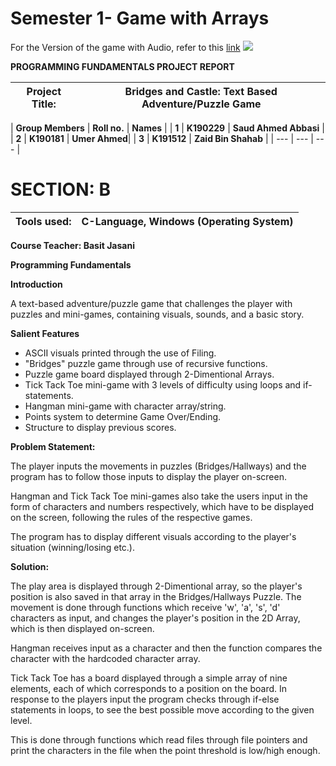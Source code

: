# Semester 1- Game with Arrays

For the Version of the game with Audio, refer to this [link](https://mega.nz/file/FKJSAQIJ#7xEBSFhhd5SBRDVH4sfFwmSTI6tdW-wL2AuOnQjVyg0)
![](RackMultipart20211127-4-kmtobv_html_e1b366a266673dda.png)

**PROGRAMMING FUNDAMENTALS PROJECT REPORT**

| **Project Title:** | Bridges and Castle: Text Based Adventure/Puzzle Game |
| --- | --- |

| **Group Members** | **Roll no.** | **Names** |
| **1** | **K190229** | **Saud Ahmed Abbasi** |
| **2** | **K190181** | **Umer Ahmed**|
| **3** | **K191512** | **Zaid Bin Shahab** |
| --- | --- | --- | 

# SECTION: B

| **Tools used:** | **C-Language, Windows (Operating System)** |
| --- | --- |

**Course Teacher: Basit Jasani**

**Programming Fundamentals**

**Introduction**

A text-based adventure/puzzle game that challenges the player with puzzles and mini-games, containing visuals, sounds, and a basic story.

**Salient Features**

- ASCII visuals printed through the use of Filing.
- &quot;Bridges&quot; puzzle game through use of recursive functions.
- Puzzle game board displayed through 2-Dimentional Arrays.
- Tick Tack Toe mini-game with 3 levels of difficulty using loops and if-statements.
- Hangman mini-game with character array/string.
- Points system to determine Game Over/Ending.
- Structure to display previous scores.

**Problem Statement:**

The player inputs the movements in puzzles (Bridges/Hallways) and the program has to follow those inputs to display the player on-screen.

Hangman and Tick Tack Toe mini-games also take the users input in the form of characters and numbers respectively, which have to be displayed on the screen, following the rules of the respective games.

The program has to display different visuals according to the player&#39;s situation (winning/losing etc.).

**Solution:**

The play area is displayed through 2-Dimentional array, so the player&#39;s position is also saved in that array in the Bridges/Hallways Puzzle. The movement is done through functions which receive &#39;w&#39;, &#39;a&#39;, &#39;s&#39;, &#39;d&#39; characters as input, and changes the player&#39;s position in the 2D Array, which is then displayed on-screen.

Hangman receives input as a character and then the function compares the character with the hardcoded character array.

Tick Tack Toe has a board displayed through a simple array of nine elements, each of which corresponds to a position on the board. In response to the players input the program checks through if-else statements in loops, to see the best possible move according to the given level.

This is done through functions which read files through file pointers and print the characters in the file when the point threshold is low/high enough.
